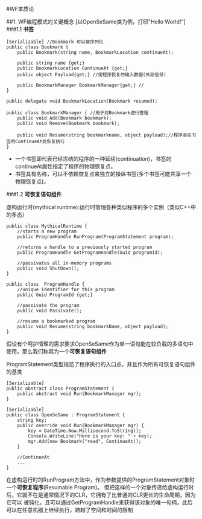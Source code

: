 #WF本质论

##1. WF编程模式的关键概念
[以OpenSeSame类为例，打印"Hello World!"]
###1.1 **书签**
```
[Serializable] //Bookmark 可以被序列化
public class Bookmark {
    public Bookmark(string name, BookmarkLocation continueAt);
    
    public string name {get;}
    public BookmarkLocation ContinueAt {get;}
    public object Payload{get;} //使程序恢复的输入数据(外部信号)
    
    public BookmarkManager BookmarkManager{get;} //
}

public delegate void BookmarkLocation(Bookmark resumed);

public class BookmarkManager { //用于对Bookmark进行管理
    public void Add(Bookmark bookmark);
    public void Remove(Bookmark bookmark);
    
    public void Resume(string bookmarkname, object payload);//程序会在书签的ContinueAt处恢复执行
}
```
 - 一个书签即代表已经冻结的程序的一种延续(continuation)，书签的continueAt属性指定了程序的物理恢复点。
 - 书签具有名称，可以不依赖恢复点来独立的操纵书签(多个书签可能共享一个物理恢复点)。

###1.2 **可恢复语句组件**

虚构运行时(mythical runtime):运行时管理各种类似程序的多个实例（类似C++中的多态）
```
public class MythicalRuntime {
    //starts a new program
    public ProgramHandle RunProgram(ProgramStatement program);
    
    //returns a handle to a previously started program
    public ProgramHandle GetProgramHandle(Guid programId);
    
    //passivates all in-memory programs
    public void ShutDown();
}

public class  ProgramHandle {
    //unique identifier for this program
    public Guid ProgramId {get;}
    
    //passivate the program
    public void Passivate();
    
    //resume a bookmarked program
    public void Resume(string bookmarkName, object payload);
}
```

 假设有个呵护情理的需求要求OpenSeSame作为单一语句能在较负载的多语句中使用，那么我们称其为一个**可恢复语句组件**
 
ProgramStatement类型规范了程序执行的入口点，并且作为所有可恢复语句组件的基类
```
[Serializable]
public abstract class ProgramStatement {
    public abstract void Run(BookmarkManager mgr);
}

[Serializable]
public class OpenSeSame : ProgramStatement {
    string key;
    public override void Run(BookmarkManager mgr) {
        key = DateTime.Now.Millisecond.ToString();
        Console.WriteLine("Here is your key: " + key);
        mgr.Add(new Bookmark("read", ContinueAt));
    }
    
    //ContinueAt
    ...
}
```

在虚构运行时的RunProgram方法中，作为参数提供的ProgramStatement对象时一个**可恢复程序**(Resumable Program)。
但把这样的一个对象传递给虚构运行时后，它就不在是通常情况下的CLR，它拥有了比普通的CLR更长的生命周期，因为它可以
被钝化，且可以通过GetProgramHandle来获得该对象的唯一句柄，此后可以在任意机器上继续执行，跨越了空间和时间的限制

